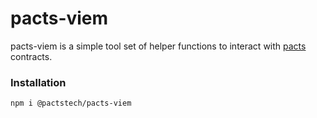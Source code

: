 pacts-viem
============

pacts-viem is a simple tool set of helper functions to interact with [pacts](https://pacts.tech) contracts.

### Installation

```sh
npm i @pactstech/pacts-viem
```